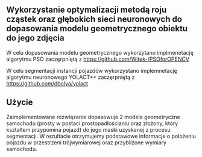 ## Wykorzystanie optymalizacji metodą roju cząstek oraz głębokich sieci neuronowych do dopasowania modelu geometrycznego obiektu do jego zdjęcia

W celu dopasowania modelu geometrycznego wykorzytano implmenetację algorytmu PSO zaczęrpniętą z https://github.com/Witek-/PSOforOPENCV

W celu segmentacji instancji pojazdów wykorzystano implemnetację algorytmu neuronowego YOLACT++ zaczęrpniętą z https://github.com/dbolya/yolact

## Użycie

Zaimplementowane rozwiązanie dopasowuje 2 modele geometryczne samochodu (prosty w postaci prostopadłościaniu oraz złożony, który kształtem przypomina pojazd) do jego maski uzyskanej z procesu segmentacji. W rezultacie otrzymujemy podstawowe informacje o położeniu pojazdu w przestrzeni trójwymiarowej oraz przybliżone wymiary samochodu. 

